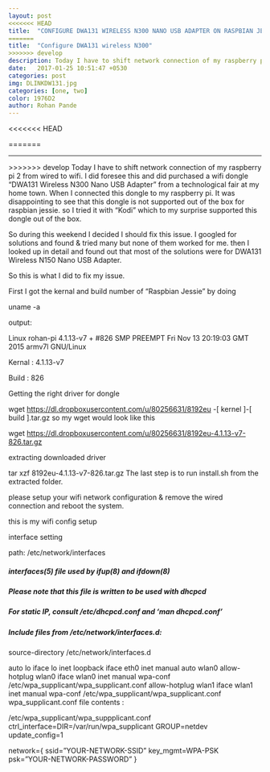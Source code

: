 ```yaml
---
layout: post
<<<<<<< HEAD
title:  "CONFIGURE DWA131 WIRELESS N300 NANO USB ADAPTER ON RASPBIAN JESSIE"
=======
title:  "Configure DWA131 wireless N300"
>>>>>>> develop
description: Today I have to shift network connection of my raspberry pi 2 from wired to wifi. I did foresee this and did purchased a wifi dongle “DWA131 Wireless N300 Nano USB Adapter”
date:   2017-01-25 10:51:47 +0530
categories: post
img: DLINKDW131.jpg
categories: [one, two]
color: 1976D2
author: Rohan Pande
---
```

<<<<<<< HEAD

=======
<hr/>
>>>>>>> develop
Today I have to shift network connection of my raspberry pi 2 from wired to wifi. I did foresee this and did purchased a wifi dongle “DWA131 Wireless N300 Nano USB Adapter” from a technological fair at my home town. When I connected this dongle to my raspberry pi. It was disappointing to see that this dongle is not supported out of the box for raspbian jessie. so I tried it with “Kodi” which to my surprise supported this dongle out of the box.

So during this weekend I decided I should fix this issue. I googled for solutions and found & tried many but none of them worked for me. then I looked up in detail and found out that most of the solutions were for DWA131 Wireless N150 Nano USB Adapter.

So this is what I did to fix my issue.

First I got the kernal and build number of “Raspbian Jessie” by doing


uname -a

output:

Linux rohan-pi 4.1.13-v7 + #826 SMP PREEMPT Fri Nov 13 20:19:03 GMT 2015 armv7l GNU/Linux

Kernal : 4.1.13-v7

Build : 826

Getting the right driver for dongle

wget https://dl.dropboxusercontent.com/u/80256631/8192eu -[ kernel ]-[ build ].tar.gz
so my wget would look like this

wget https://dl.dropboxusercontent.com/u/80256631/8192eu-4.1.13-v7-826.tar.gz

extracting downloaded driver

tar xzf 8192eu-4.1.13-v7-826.tar.gz
The last step is to run install.sh from the extracted folder.

please setup your wifi network configuration & remove the wired connection and reboot the system.

this is my wifi config setup

interface setting

path: /etc/network/interfaces

##### interfaces(5) file used by ifup(8) and ifdown(8)

##### Please note that this file is written to be used with dhcpcd
##### For static IP, consult /etc/dhcpcd.conf and ‘man dhcpcd.conf’

##### Include files from /etc/network/interfaces.d:
source-directory /etc/network/interfaces.d

auto lo
iface lo inet loopback
iface eth0 inet manual
auto wlan0
allow-hotplug wlan0
iface wlan0 inet manual
wpa-conf /etc/wpa_supplicant/wpa_supplicant.conf
allow-hotplug wlan1
iface wlan1 inet manual
wpa-conf /etc/wpa_supplicant/wpa_supplicant.conf
wpa_supplicant.conf file contents :

/etc/wpa_supplicant/wpa_suppplicant.conf
ctrl_interface=DIR=/var/run/wpa_supplicant GROUP=netdev
update_config=1

network={
ssid=”YOUR-NETWORK-SSID”
key_mgmt=WPA-PSK
psk=”YOUR-NETWORK-PASSWORD”
}
